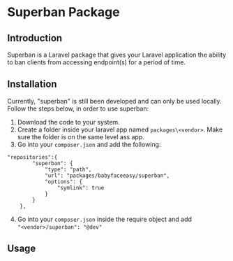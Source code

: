 # Superban Package

## Introduction
Superban is a Laravel package that gives your Laravel application the ability to ban clients from accessing endpoint(s) for a period of time.

## Installation

Currently, "superban" is still been developed and can only be used locally.
Follow the steps below, in order to use superban:
1. Download the code to your system.
2. Create a folder inside your laravel app named `packages\<vendor>`. Make sure the folder is on the same level ass app.
3. Go into your `composer.json` and add the following: <br>
```
"repositories":{
        "superban": {
            "type": "path",
            "url": "packages/babyfaceeasy/superban",
            "options": {
                "symlink": true
            }
        } 
    },
```
4. Go into your `composer.json` inside the require object and add <br> ```"<vendor>/superban": "@dev"```

## Usage
